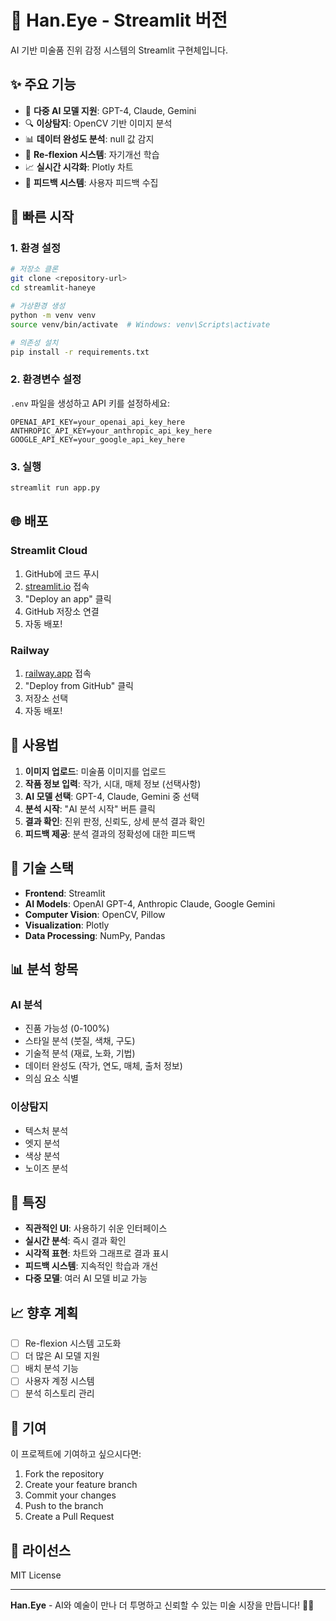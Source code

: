 # 🎨 Han.Eye - Streamlit 버전

AI 기반 미술품 진위 감정 시스템의 Streamlit 구현체입니다.

## ✨ 주요 기능

- 🤖 **다중 AI 모델 지원**: GPT-4, Claude, Gemini
- 🔍 **이상탐지**: OpenCV 기반 이미지 분석
- 📊 **데이터 완성도 분석**: null 값 감지
- 🎯 **Re-flexion 시스템**: 자기개선 학습
- 📈 **실시간 시각화**: Plotly 차트
- 💬 **피드백 시스템**: 사용자 피드백 수집

## 🚀 빠른 시작

### 1. 환경 설정
```bash
# 저장소 클론
git clone <repository-url>
cd streamlit-haneye

# 가상환경 생성
python -m venv venv
source venv/bin/activate  # Windows: venv\Scripts\activate

# 의존성 설치
pip install -r requirements.txt
```

### 2. 환경변수 설정
`.env` 파일을 생성하고 API 키를 설정하세요:

```env
OPENAI_API_KEY=your_openai_api_key_here
ANTHROPIC_API_KEY=your_anthropic_api_key_here
GOOGLE_API_KEY=your_google_api_key_here
```

### 3. 실행
```bash
streamlit run app.py
```

## 🌐 배포

### Streamlit Cloud
1. GitHub에 코드 푸시
2. [streamlit.io](https://streamlit.io) 접속
3. "Deploy an app" 클릭
4. GitHub 저장소 연결
5. 자동 배포!

### Railway
1. [railway.app](https://railway.app) 접속
2. "Deploy from GitHub" 클릭
3. 저장소 선택
4. 자동 배포!

## 🎯 사용법

1. **이미지 업로드**: 미술품 이미지를 업로드
2. **작품 정보 입력**: 작가, 시대, 매체 정보 (선택사항)
3. **AI 모델 선택**: GPT-4, Claude, Gemini 중 선택
4. **분석 시작**: "AI 분석 시작" 버튼 클릭
5. **결과 확인**: 진위 판정, 신뢰도, 상세 분석 결과 확인
6. **피드백 제공**: 분석 결과의 정확성에 대한 피드백

## 🔧 기술 스택

- **Frontend**: Streamlit
- **AI Models**: OpenAI GPT-4, Anthropic Claude, Google Gemini
- **Computer Vision**: OpenCV, Pillow
- **Visualization**: Plotly
- **Data Processing**: NumPy, Pandas

## 📊 분석 항목

### AI 분석
- 진품 가능성 (0-100%)
- 스타일 분석 (붓질, 색채, 구도)
- 기술적 분석 (재료, 노화, 기법)
- 데이터 완성도 (작가, 연도, 매체, 출처 정보)
- 의심 요소 식별

### 이상탐지
- 텍스처 분석
- 엣지 분석
- 색상 분석
- 노이즈 분석

## 🎨 특징

- **직관적인 UI**: 사용하기 쉬운 인터페이스
- **실시간 분석**: 즉시 결과 확인
- **시각적 표현**: 차트와 그래프로 결과 표시
- **피드백 시스템**: 지속적인 학습과 개선
- **다중 모델**: 여러 AI 모델 비교 가능

## 📈 향후 계획

- [ ] Re-flexion 시스템 고도화
- [ ] 더 많은 AI 모델 지원
- [ ] 배치 분석 기능
- [ ] 사용자 계정 시스템
- [ ] 분석 히스토리 관리

## 🤝 기여

이 프로젝트에 기여하고 싶으시다면:

1. Fork the repository
2. Create your feature branch
3. Commit your changes
4. Push to the branch
5. Create a Pull Request

## 📄 라이선스

MIT License

---

**Han.Eye** - AI와 예술이 만나 더 투명하고 신뢰할 수 있는 미술 시장을 만듭니다! 🎨✨
